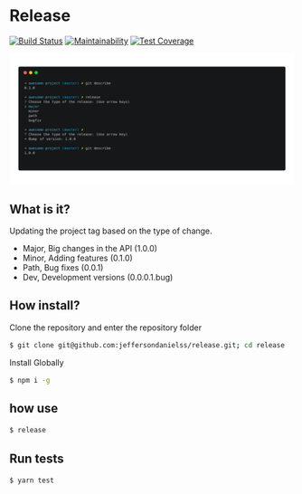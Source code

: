 # Release

[![Build Status](https://travis-ci.org/jeffersondanielss/release.svg?branch=master)](https://travis-ci.org/jeffersondanielss/release)
[![Maintainability](https://api.codeclimate.com/v1/badges/102c4626e790a07e61a4/maintainability)](https://codeclimate.com/github/jeffersondanielss/release/maintainability)
[![Test Coverage](https://api.codeclimate.com/v1/badges/102c4626e790a07e61a4/test_coverage)](https://codeclimate.com/github/jeffersondanielss/release/test_coverage)

<center>
  <img src="preview.png" alt="how use preview">
</center>

## What is it?
Updating the project tag based on the type of change.

- Major, Big changes in the API (1.0.0)
- Minor, Adding features (0.1.0)
- Path, Bug fixes (0.0.1)
- Dev, Development versions (0.0.0.1.bug)

## How install?

Clone the repository and enter the repository folder
```bash
$ git clone git@github.com:jeffersondanielss/release.git; cd release
```

Install Globally
```bash
$ npm i -g
```

## how use

```bash
$ release
```

## Run tests

```bash
$ yarn test
```